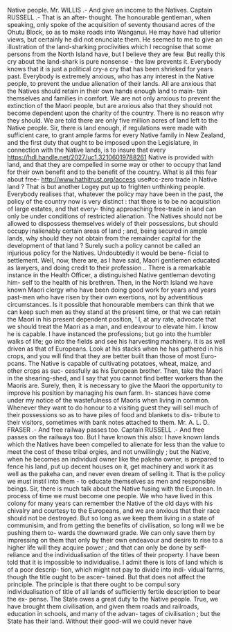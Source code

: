 Native people. Mr. WILLIS .- And give an income to the Natives. Captain RUSSELL .- That is an after- thought. The honourable gentleman, when speaking, only spoke of the acquisition of seventy thousand acres of the Ohutu Block, so as to make roads into Wanganui. He may have had ulterior views, but certainly he did not enunciate them. He seemed to me to give an illustration of the land-sharking proclivities which I recognise that some persons from the North Island have, but I believe they are few. But really this cry about the land-shark is pure nonsense - the law prevents it. Everybody knows that it is just a political cry-a cry that has been shrieked for years past. Everybody is extremely anxious, who has any interest in the Native people, to prevent the undue alienation of their lands. All are anxious that the Natives should retain in their own hands enough land to main- tain themselves and families in comfort. We are not only anxious to prevent the extinction of the Maori people, but are anxious also that they should not become dependent upon the charity of the country. There is no reason why they should. We are told there are only five million acres of land left to the Native people. Sir, there is land enough, if regulations were made with sufficient care, to grant ample farms for every Native family in New Zealand, and the first duty that ought to be imposed upon the Legislature, in connection with the Native lands, is to insure that every https://hdl.handle.net/2027/uc1.32106019788261 Native is provided with land, and that they are compelled in some way or other to occupy that land for their own benefit and to the benefit of the country. What is all this fear about free- http://www.hathitrust.org/access use#cc-zero trade in Native land ? That is but another Logey put up to frighten unthinking people. Everybody realises that, whatever the policy may have been in the past, the policy of the country now is very distinct : that there is to be no acquisition of large estates, and that every- thing approaching free-trade in land can only be under conditions of restricted alienation. The Natives should not be allowed to dispossess themselves widely of their possessions, but should occupy inalienably certain areas of land ; and, being secured in ample lands, why should they not obtain from the remainder capital for the development of that land ? Surely such a policy cannot be called an injurious policy for the Natives. Undoubtedly it would be bene- ficial to settlement. Well, now, there are, as I have said, Maori gentlemen educated as lawyers, and doing credit to their profession .. There is a remarkable instance in the Health Officer, a distinguished Native gentleman devoting him- self to the health of his brethren. Then, in the North Island we have known Maori clergy who have been doing good work for years and years past-men who have risen by their own exertions, not by adventitious circumstances. Is it possible that honourable members can think that we can keep such men as they stand at the present time, or that we can retain the Maori in his present dependent position, ' I, at any rate, advocate that we should treat the Maori as a man, and endeavour to elevate him. I know he is capable. I have instanced the professions; but go into the humbler walks of life; go into the fields and see his harvesting machinery. It is as well driven as that of Europeans. Look at his stacks when he has gathered in his crops, and you will find that they are better built than those of most Euro- pcans. The Native is capable of cultivating potatoes, wheat, maize, and other crops as suc- cessfully as his European brother. Then, take the Maori in the shearing-shed, and I say that you cannot find better workers than the Maoris are. Surely, then, it is necessary to give the Maori the opportunity to improve his position by managing his own farm. In- stances have come under my notice of the wastefulness of Maoris when living in common. Whenever they want to do honour to a visiting guest they will sell much of their possessions so as to have piles of food and blankets to dis- tribute to their visitors, sometimes with bank notes attached to them. Mr. A. L. D. FRASER .- And free railway passes too. Captain RUSSELL .- And free passes on the railways too. But I have known this also: I have known lands which the Natives have been compelled to alienate for less than the value to meet the cost of these tribal orgies, and not unwillingly ; but the Native, when he becomes an individual owner like the pakeha owner, is prepared to fence his land, put up decent houses on it, get machinery and work it as well as the pakeha can, and never even dream of selling it. That is the policy we must instil into them - to educate themselves as men and responsible beings. Sir, there is much talk about the Native fusing with the European. In process of time we must become one people. We who have lived in this colony for many years can remember the Native of the old days with his chivalry and courtesy to the Europeans, and we are anxious that their race should not be destroyed. But so long as we keep them living in a state of communisim, and from getting the benefits of civilisation, so long will we be pushing them to- wards the downward grade. We can only save them by impressing on them that only by their own endeavour and desire to rise to a higher life will they acquire power ; and that can only be done by self-reliance and the individualisation of the titles of their property. I have been told that it is impossible to individualise. I admit there is lots of land which is of a poor descrip- tion, which might not pay to divide into indi- vidual farms, though the title ought to be ascer- tained. But that does not affect the principle. The principle is that there ought to be compul sory individualisation of title of all lands of sufficiently fertile description to bear the ex- pense. The State owes a great duty to the Native people. True, we have brought them civilisation, and given them roads and railroads, education in schools, and many of the advan- tages of civilisation ; but the State has their land. Without their good-will we could never have 
